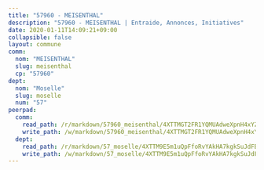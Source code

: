 ```yaml
---
title: "57960 - MEISENTHAL"
description: "57960 - MEISENTHAL | Entraide, Annonces, Initiatives"
date: 2020-01-11T14:09:21+09:00
collapsible: false
layout: commune
comm:
  nom: "MEISENTHAL"
  slug: meisenthal
  cp: "57960"
dept:
  nom: "Moselle"
  slug: moselle
  num: "57"
peerpad:
  comm:
    read_path: /r/markdown/57960_meisenthal/4XTTMGT2FR1YQMUAdweXpnH4xYZ7pjfqrHuYP7R1cPwH7Y64R
    write_path: /w/markdown/57960_meisenthal/4XTTMGT2FR1YQMUAdweXpnH4xYZ7pjfqrHuYP7R1cPwH7Y64R-K3TgU6xqTkCqkEGXdN14ABpYueW4GrKtVbZW23fk1ahN3Yf48GZNwAbrPJSMxMPAwME9kYJ78wwmDYGVuNg513GzfBX2epJraG61AeZxKsZxeCSBDde26C1feKmmHELgoNQPcUqF
  dept:
    read_path: /r/markdown/57_moselle/4XTTM9E5m1uQpFfoRvYAkHA7kgkSuJdFBSCmoLnZ6YvxmqAKj
    write_path: /w/markdown/57_moselle/4XTTM9E5m1uQpFfoRvYAkHA7kgkSuJdFBSCmoLnZ6YvxmqAKj-K3TgTxpsRhjGfb3pJqDaX4rYTLkyLoK3BLA4awBfhTSCoyNhResrhhmfsEF8aKnccedt5XoBzWeRYfKxQxNKv71ETcpGharLRE7rdgTKY3uSaW3Du2dz8v23YEY268mfYmweTFnR
---
```


